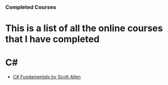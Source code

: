 ### **Completed Courses**
# This is a list of all the online courses that I have completed

# C#
   - [C# Fundamentals by Scott Allen](https://github.com/Hallocoos/completed-courses/blob/master/C%23%20Fundementals.txt)
